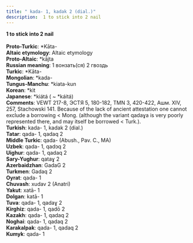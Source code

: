 ```yaml
---
title: " kada- 1, kadak 2 (dial.)"
description:  1 to stick into 2 nail
---
```

<p data-pagefind-weight="0.5">
<strong> 1 to stick into 2 nail</strong><br><br>
<strong>Proto-Turkic</strong>:  *Kāta-<br>
<strong>Altaic etymology</strong>:  Altaic etymology<br>
<strong> Proto-Altaic</strong>:  *kā́jta<br>
<strong>Russian meaning</strong>:  1 вонзать(ся) 2 гвоздь<br>
<strong>Turkic</strong>:  *Kāta-<br>
<strong>Mongolian</strong>:  *kada-<br>
<strong>Tungus-Manchu</strong>:  *kiata-kun<br>
<strong>Korean</strong>:  *kìt<br>
<strong>Japanese</strong>:  *kiátá ( ~ *káitá)<br>
<strong>Comments</strong>:  VEWT 217-8, ЭСТЯ 5, 180-182, TMN 3, 420-422, Ашм. XIV, 257, Stachowski 141. Because of the lack of ancient attestation one cannot exclude a borrowing < Mong. (although the variant qadaɣa is very poorly represented there, and may itself be borrowed < Turk.).<br>
<strong>Turkish</strong>:  kada- 1, kadak 2 (dial.)<br>
<strong>Tatar</strong>:  qada- 1, qadaq 2<br>
<strong>Middle Turkic</strong>:  qada- (Abush., Pav. C., MA)<br>
<strong>Uzbek</strong>:  qada- 1, qadɔq 2<br>
<strong>Uighur</strong>:  qada- 1, qadaq 2<br>
<strong>Sary-Yughur</strong>:  qataɣ 2<br>
<strong>Azerbaidzhan</strong>:  GadaG 2<br>
<strong>Turkmen</strong>:  Gadaq 2<br>
<strong>Oyrat</strong>:  qada- 1<br>
<strong>Chuvash</strong>:  xudav 2 (Anatri)<br>
<strong>Yakut</strong>:  xatā- 1<br>
<strong>Dolgan</strong>:  katā- 1<br>
<strong>Tuva</strong>:  qada- 1, qadaɣ 2<br>
<strong>Kirghiz</strong>:  qada- 1, qadō 2<br>
<strong>Kazakh</strong>:  qada- 1, qadaq 2<br>
<strong>Noghai</strong>:  qada- 1, qadaq 2<br>
<strong>Karakalpak</strong>:  qada- 1, qadaq 2<br>
<strong>Kumyk</strong>:  qada- 1<br>

</p>
